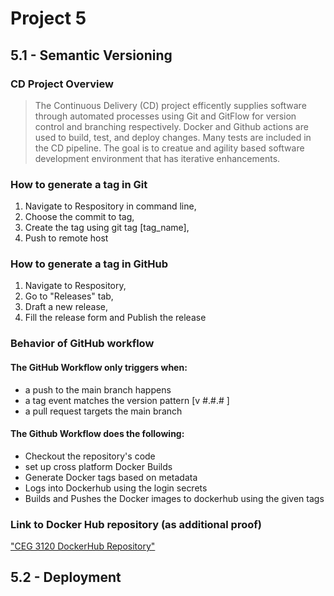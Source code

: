 # Project 5
## 5.1 - Semantic Versioning
### CD Project Overview
> The Continuous Delivery (CD) project efficently supplies software through automated processes using Git and GitFlow for version control and branching respectively. Docker and Github actions are used to build, test, and deploy changes. Many tests are included in the CD pipeline. The goal is to creatue and agility based software development environment that has iterative enhancements. 

### How to generate a tag in Git

1. Navigate to Respository in command line,
2. Choose the commit to tag,
3. Create the tag using git tag [tag_name],
4. Push to remote host

### How to generate a tag in GitHub

1. Navigate to Respository,
2. Go to "Releases" tab,
3. Draft a new release,
4. Fill the release form and Publish the release

### Behavior of GitHub workflow

#### The GitHub Workflow only triggers when:
* a push to the main branch happens
* a tag event matches the version pattern [v #.#.# ]
* a pull request targets the main branch

#### The Github Workflow does the following:
* Checkout the repository's code
* set up cross platform Docker Builds
* Generate Docker tags based on metadata
* Logs into Dockerhub using the login secrets
* Builds and Pushes the Docker images to dockerhub using the given tags

### Link to Docker Hub repository (as additional proof)

["CEG 3120 DockerHub Repository"](https://hub.docker.com/repository/docker/theno2milk/ceg3120/general)

## 5.2 - Deployment
